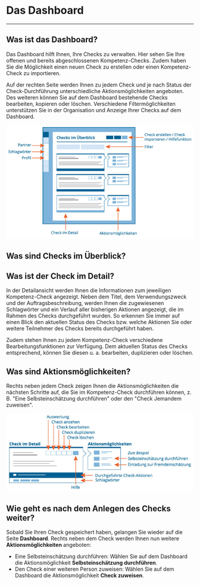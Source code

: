 # Das Dashboard

- - - 

## Was ist das Dashboard?

Das Dashboard hilft Ihnen, Ihre Checks zu verwalten. Hier sehen Sie Ihre offenen und bereits abgeschlossenen Kompetenz-Checks. Zudem haben Sie die Möglichkeit einen neuen Check
zu erstellen oder einen Kompetenz-Check zu importieren.

Auf der rechten Seite werden Ihnen zu jedem Check und je nach Status der Check-Durchführung unterschiedliche Aktionsmöglichkeiten angeboten. Des weiteren können Sie
auf dem Dashboard bestehende Checks bearbeiten, kopieren oder löschen. Verschiedene Filtermöglichkeiten unterstützen Sie in der Organisation und Anzeige Ihrer Checks auf dem Dashboard.

![Darstellung der Struktur und der Funktionen auf dem Dashboard](media/dashboard.png)


## Was sind Checks im Überblick?

## Was ist der Check im Detail?
In der Detailansicht werden Ihnen die Informationen zum jeweiligen Kompetenz-Check angezeigt.
Neben dem Titel, dem Verwendungszweck und der Auftragsbeschreibung,
werden Ihnen die zugewiesenen Schlagwörter und ein Verlauf aller
bisherigen Aktionen angezeigt, die im Rahmen des Checks durchgeführt wurden. So erkennen Sie immer auf einen Blick den aktuellen Status des Checks bzw. welche Aktionen Sie oder weitere Teilnehmer des Checks bereits durchgeführt haben.

Zudem stehen Ihnen zu jedem Kompetenz-Check verschiedene
Bearbeitungsfunktionen zur Verfügung. Dem aktuellen
Status des Checks entsprechend, können Sie diesen u. a. bearbeiten,
duplizieren oder löschen.

## Was sind Aktionsmöglichkeiten?

Rechts neben jedem Check zeigen Ihnen die Aktionsmöglichkeiten die nächsten Schritte auf, die Sie im Kompetenz-Check durchführen können, z. B. "Eine Selbsteinschätzung durchführen" oder den "Check Jemandem zuweisen".

![Funktionen der Detailansicht eines Checks](media/dashboard-check.png)

## Wie geht es nach dem Anlegen des Checks weiter?
Sobald Sie Ihren Check gespeichert haben, gelangen Sie wieder auf die Seite **Dashboard**. 
Rechts neben dem Check werden Ihnen nun weitere **Aktionsmöglichkeiten** angeboten:
* Eine Selbsteinschätzung durchführen: Wählen Sie auf dem Dashboard die Aktionsmöglichkeit **Selbsteinschätzung durchführen**.
* Den Check einer weiteren Person zuweisen: Wählen Sie auf dem Dashboard die Aktionsmöglichkeit **Check zuweisen**.
